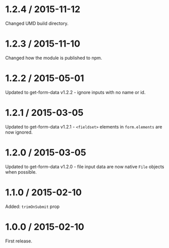 # 1.2.4 / 2015-11-12

Changed UMD build directory.

# 1.2.3 / 2015-11-10

Changed how the module is published to npm.

# 1.2.2 / 2015-05-01

Updated to get-form-data v1.2.2 - ignore inputs with no name or id.

# 1.2.1 / 2015-03-05

Updated to get-form-data v1.2.1 - `<fieldset>` elements in `form.elements` are
now ignored.

# 1.2.0 / 2015-03-05

Updated to get-form-data v1.2.0 - file input data are now native `File` objects
when possible.

# 1.1.0 / 2015-02-10

Added: `trimOnSubmit` prop

# 1.0.0 / 2015-02-10

First release.
